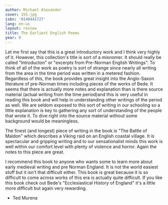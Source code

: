 ```yaml
---
author: Michael Alexander
cover: 155.jpg
isbn: '0140441727'
lang: en-us
layout: review
title: The Earliest English Poems
year: 0
---
```

Let me first say that this is a great introductory work and I think very highly of it. However, this collection's title is sort of a misnomer.  It should really be called "Introducton" or "excerpts from Pre-Norman English Writings".  To think of all of the work as poetry is sort of strange since nearly all writing from the area in the time period was written in a metered fashion.  Regardless of this, the book provides great insight into the Anglo-Saxon literature of pre-Norman times including pieces of the works of Bede.  It seems that there is actually more notes and explanation than is there source material (actual writing from the time period)and this is very useful in reading this book and will help in understanding other writings of the period as well. We are seldom exposed to this sort of writing in our schooling so a little explanation is key to gathering any sort of understanding of the people that wrote it.  To dive right into the source material without some background would be meaningless.

The finest (and longest) piece of writing in the book is "The Battle of Maldon" which describes a Viking raid on an English coastal village.  It is spectacular and gripping writing and to our sensationalist minds this work is well within our comfort level with plenty of violence and horror. Again the notes to this piece are great.

I recommend this book to anyone who wants some to learn more about early medieval writing and pre Norman England.  It is not the world easiest stuff but it isn't that difficult either.  This book is great because it is so difficult to come across works of this era is actually quite difficult. If you like this book check out Bede's "Ecclesiastical History of England" it's a little more difficult but again very rewarding.

- Ted Murena
